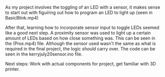 As my project involves the toggling of an LED with a sensor, it makes sense to start out with figuiring out how to program an LED to light up (seen in BasicBlink.mp4)  

After that, learning how to incorporate sensor input to toggle LEDs seemed like a good next step. A proximity sensor was used to light up a certain amount of LEDs based on how close something was. This can be seen in the (Prox.mp4) file. Although the sensor used wasn't the same as what is required in the final project, the logic *should* carry over. The code can be seen in the kerryjuly20sensor.ino file. 

Next steps: Work with actual components for project, get familiar with 3D printer.
